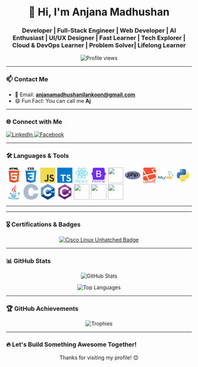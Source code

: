 <h1 align="center">👋 Hi, I'm Anjana Madhushan</h1>
<h3 align="center">Developer | Full-Stack Engineer | Web Developer | AI Enthusiast | UI/UX Designer | Fast Learner | Tech Explorer | Cloud & DevOps Learner | Problem Solver| Lifelong Learner</h3>

<p align="center">
  <img src="https://komarev.com/ghpvc/?username=anjanamadhushanaj&label=Profile%20Views&color=0e75b6&style=flat" alt="Profile views" />
</p>

---

### 📫 Contact Me
- 📧 Email: **anjanamadhushanilankoon@gmail.com**
- 😄 Fun Fact: You can call me **Aj**

---

### 🌐 Connect with Me

<p align="left">
  <a href="https://www.linkedin.com/in/anjana-bandara-ilankoon-b6685a2bb" target="_blank">
    <img src="https://cdn.jsdelivr.net/gh/devicons/devicon/icons/linkedin/linkedin-original.svg" alt="LinkedIn" width="40" height="40"/>
  </a>
  <a href="https://www.facebook.com/anjana.madushan.9028" target="_blank">
    <img src="https://cdn.jsdelivr.net/gh/devicons/devicon/icons/facebook/facebook-original.svg" alt="Facebook" width="40" height="40"/>
  </a>
</p>

---

### 🛠️ Languages & Tools

<p>
  <img src="https://raw.githubusercontent.com/devicons/devicon/master/icons/html5/html5-original-wordmark.svg" width="42" height="42"/>
  <img src="https://raw.githubusercontent.com/devicons/devicon/master/icons/css3/css3-original-wordmark.svg" width="42" height="42"/>
  <img src="https://raw.githubusercontent.com/devicons/devicon/master/icons/javascript/javascript-original.svg" width="42" height="42"/>
  <img src="https://raw.githubusercontent.com/devicons/devicon/master/icons/typescript/typescript-original.svg" width="42" height="42"/>
  <img src="https://raw.githubusercontent.com/devicons/devicon/master/icons/react/react-original-wordmark.svg" width="42" height="42"/>
  <img src="https://raw.githubusercontent.com/devicons/devicon/master/icons/bootstrap/bootstrap-plain-wordmark.svg" width="42" height="42"/>
  <img src="https://www.vectorlogo.zone/logos/tailwindcss/tailwindcss-icon.svg" width="42" height="42"/>
  <img src="https://raw.githubusercontent.com/devicons/devicon/master/icons/php/php-original.svg" width="42" height="42"/>
  <img src="https://raw.githubusercontent.com/devicons/devicon/master/icons/laravel/laravel-plain-wordmark.svg" width="42" height="42"/>
  <img src="https://raw.githubusercontent.com/devicons/devicon/master/icons/mysql/mysql-original-wordmark.svg" width="42" height="42"/>
  <img src="https://raw.githubusercontent.com/devicons/devicon/master/icons/python/python-original.svg" width="42" height="42"/>
  <img src="https://raw.githubusercontent.com/devicons/devicon/master/icons/java/java-original.svg" width="42" height="42"/>
  <img src="https://raw.githubusercontent.com/devicons/devicon/master/icons/c/c-original.svg" width="42" height="42"/>
  <img src="https://raw.githubusercontent.com/devicons/devicon/master/icons/cplusplus/cplusplus-original.svg" width="42" height="42"/>
  <img src="https://raw.githubusercontent.com/devicons/devicon/master/icons/csharp/csharp-original.svg" width="42" height="42"/>
  <img src="https://www.vectorlogo.zone/logos/figma/figma-icon.svg" width="42" height="42"/>
  <img src="https://www.vectorlogo.zone/logos/getpostman/getpostman-icon.svg" width="42" height="42"/>
  <img src="https://www.vectorlogo.zone/logos/git-scm/git-scm-icon.svg" width="42" height="42"/>
</p>

---
---

### 🎖️ Certifications & Badges

<p align="center">
  <a href="YOUR_BADGE_LINK_HERE" target="_blank">
    <img src="YOUR_BADGE_IMAGE_URL_HERE" alt="Cisco Linux Unhatched Badge" width="120" />
  </a>
</p>

----
### 📊 GitHub Stats

<p align="center">
  <img src="https://github-readme-stats.vercel.app/api?username=anjanamadhushanaj&show_icons=true&theme=tokyonight" alt="GitHub Stats"/>
</p>

<p align="center">
  <img src="https://github-readme-stats.vercel.app/api/top-langs/?username=anjanamadhushanaj&layout=compact&theme=tokyonight" alt="Top Languages"/>
</p>

---

### 🏆 GitHub Achievements

<p align="center">
  <img src="https://github-profile-trophy.vercel.app/?username=anjanamadhushanaj&theme=radical&row=1&column=7" alt="Trophies">
</p>

---

### 🔥 Let's Build Something Awesome Together!

<p align="center">Thanks for visiting my profile! 😊</p>
